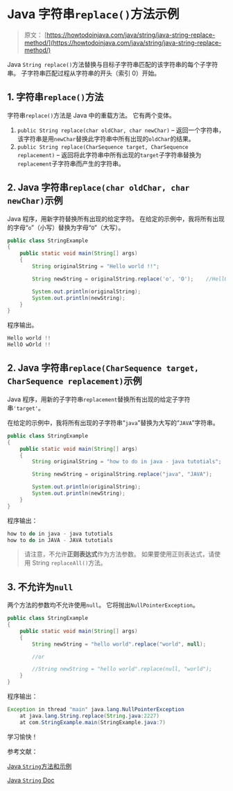 # Java 字符串`replace()`方法示例

> 原文： [https://howtodoinjava.com/java/string/java-string-replace-method/](https://howtodoinjava.com/java/string/java-string-replace-method/)

Java `String replace()`方法替换与目标子字符串匹配的该字符串的每个子字符串。 子字符串匹配过程从字符串的开头（索引 0）开始。

## 1\. 字符串`replace()`方法

字符串`replace()`方法是 Java 中的重载方法。 它有两个变体。

1.  `public String replace(char oldChar, char newChar)` – 返回一个字符串，该字符串是用`newChar`替换此字符串中所有出现的`oldChar`的结果。
2.  `public String replace(CharSequence target, CharSequence replacement)` – 返回将此字符串中所有出现的`target`子字符串替换为`replacement`子字符串而产生的字符串。

## 2\. Java 字符串`replace(char oldChar, char newChar)`示例

Java 程序，用新字符替换所有出现的给定字符。 在给定的示例中，我将所有出现的字母“`o`”（小写）替换为字母“`O`”（大写）。

```java
public class StringExample 
{
    public static void main(String[] args) 
    {
        String originalString = "Hello world !!";

        String newString = originalString.replace('o', 'O');	//HellO wOrld !!

        System.out.println(originalString);
        System.out.println(newString);
    }
}

```

程序输出。

```java
Hello world !!
HellO wOrld !!

```

## 2\. Java 字符串`replace(CharSequence target, CharSequence replacement)`示例

Java 程序，用新的子字符串`replacement`替换所有出现的给定子字符串`'target'`。

在给定的示例中，我将所有出现的子字符串“`java`”替换为大写的“`JAVA`”字符串。

```java
public class StringExample 
{
    public static void main(String[] args) 
    {
        String originalString = "how to do in java - java tutotials";

        String newString = originalString.replace("java", "JAVA");

        System.out.println(originalString);
        System.out.println(newString);
    }
}

```

程序输出：

```java
how to do in java - java tutotials
how to do in JAVA - JAVA tutotials

```

> 请注意，不允许**正则表达式**作为方法参数。 如果要使用正则表达式，请使用 String `replaceAll()`方法。

## 3\. 不允许为`null`

两个方法的参数均不允许使用`null`。 它将抛出`NullPointerException`。

```java
public class StringExample 
{
    public static void main(String[] args) 
    {
        String newString = "hello world".replace("world", null);

        //or

        //String newString = "hello world".replace(null, "world");
    }
}

```

程序输出：

```java
Exception in thread "main" java.lang.NullPointerException
	at java.lang.String.replace(String.java:2227)
	at com.StringExample.main(StringExample.java:7)

```

学习愉快！

参考文献：

[Java `String`方法和示例](https://howtodoinjava.com/java-string/)

[Java `String` Doc](https://docs.oracle.com/javase/10/docs/api/java/lang/String.html)